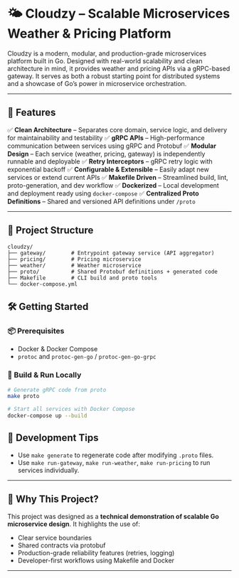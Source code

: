 # 🌤️ Cloudzy – Scalable Microservices Weather & Pricing Platform

Cloudzy is a modern, modular, and production-grade microservices platform built in Go. Designed with real-world scalability and clean architecture in mind, it provides weather and pricing APIs via a gRPC-based gateway. It serves as both a robust starting point for distributed systems and a showcase of Go’s power in microservice orchestration.

---

## 🚀 Features

✅ **Clean Architecture** – Separates core domain, service logic, and delivery for maintainability and testability
✅ **gRPC APIs** – High-performance communication between services using gRPC and Protobuf
✅ **Modular Design** – Each service (weather, pricing, gateway) is independently runnable and deployable
✅ **Retry Interceptors** – gRPC retry logic with exponential backoff
✅ **Configurable & Extensible** – Easily adapt new services or extend current APIs
✅ **Makefile Driven** – Streamlined build, lint, proto-generation, and dev workflow
✅ **Dockerized** – Local development and deployment ready using `docker-compose`
✅ **Centralized Proto Definitions** – Shared and versioned API definitions under `/proto`

---

## 📁 Project Structure

```
cloudzy/
├── gateway/        # Entrypoint gateway service (API aggregator)
├── pricing/        # Pricing microservice
├── weather/        # Weather microservice
├── proto/          # Shared Protobuf definitions + generated code
├── Makefile        # CLI build and proto tools
└── docker-compose.yml
```

## 🛠️ Getting Started

### 📦 Prerequisites

- Docker & Docker Compose
- `protoc` and `protoc-gen-go` / `protoc-gen-go-grpc`

### 🔧 Build & Run Locally

```bash
# Generate gRPC code from proto
make proto

# Start all services with Docker Compose
docker-compose up --build
```

## 🧰 Development Tips

- Use `make generate` to regenerate code after modifying `.proto` files.
- Use `make run-gateway`, `make run-weather`, `make run-pricing` to run services individually.

---

## 📌 Why This Project?

This project was designed as a **technical demonstration of scalable Go microservice design**. It highlights the use of:

- Clear service boundaries
- Shared contracts via protobuf
- Production-grade reliability features (retries, logging)
- Developer-first workflows using Makefile and Docker

---
